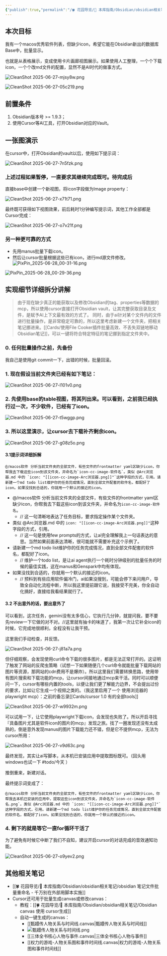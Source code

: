 ```yaml
---
{"publish":true,"permalink":"/🍀 花园导览/🧰 本库指南/Obsidian/obsidian相关笔记/这才是真的AI Agent：使用Cursor对Obsidian进行一键批量智能操作.md","created":"2025-06-27","modified":"2025-06-27","published":"2025-07-07T17:10:23.996+08:00","tags":["AI教程"],"cssclasses":""}
---
```



## 本次目标

我有一个macos优秀软件列表，但缺少icon，希望它能在Obsidian新出的数据库Base中，批量显示。

也就是从表格展示，变成使用卡片画廊视图展示。如果使用人工整理，一个个下载icon，一个个改md文件的配置，显然不是AI时代的做事方式。

![CleanShot 2025-06-27-mjsy8w.png](https://pub-pic.oldwinter.top/2025/06/2aee023b080ea4bc29105f1692de5288.png)

![CleanShot 2025-06-27-05c219.png](https://pub-pic.oldwinter.top/2025/06/58e4186eb494af75d8a39a5860bee62e.png)

## 前置条件

1. Obsidian版本号 >= 1.9.3；
2. 使用Cursor等AI工具，打开Obsidian对应的Vault。

## 一张图演示

在cursor中，打开Obsidian的vault以后，使用如下提示词：

![CleanShot 2025-06-27-7n5fzk.png](https://pub-pic.oldwinter.top/2025/06/7cd1fd73e8df1558da81ac903070064a.png)

### 上述过程如果暂停，一直要求其继续完成既可。待完成后

直接base中创建一个新视图，将icon字段做为Image property：

![CleanShot 2025-06-27-x71t71.png](https://pub-pic.oldwinter.top/2025/06/6f843d2409c9f2eadd82e5df0dd30175.png)

最终既可获得如下视图效果，前后耗时1分钟编写提示词，其他工作全部都是Cursor完成：

![CleanShot 2025-06-27-o7v21f.png](https://pub-pic.oldwinter.top/2025/06/58e4186eb494af75d8a39a5860bee62e.png)

### 另一种更可靠的方式

- 先用manus批量下载icon。
- 然后让cursor批量根据这些已有icon，进行md源文件修改。
![PixPin_2025-06-28_00-31-16.png](https://pub-pic.oldwinter.top/2025/06/1335a647e695c1718abc191de061c2a2.png)

![PixPin_2025-06-28_00-29-36.png](https://pub-pic.oldwinter.top/2025/06/ad706ff3e37547ba64d488a2fa6b3903.png)


## 实现细节详细拆分讲解

> 由于现在缺少真正的能获取以及修改Obsidian的tag、properties等数据的mcp，所以使用cursor直接打开Obsidian vault，让其完整获取目录及文件，是赋予AI上下文最有效的方式了。
> 同时，由于ai针对某个文件内的文件进行批量操作，是非常稳定可靠的，所以这里考虑新建一个文件夹，把相关笔记挪进来。[[Cards/使用File Cooker插件批量高效、不丢失双链地移动Obsidian笔记]]，可以一键将符合特定特征的笔记挪到指定文件夹中。

### 0. 任何批量操作之前，先备份

我自己是使用git commit一下，出错的时候，批量回滚。

### 1. 现在假设当前文件夹已经有如下笔记：

![CleanShot 2025-06-27-l101v0.png](https://pub-pic.oldwinter.top/2025/06/9c9265c556873b82aea35bc6dc42e79b.png)

### 2. 先使用base的table视图，将其列出来。可以看到，之前我已经执行过一次，不少软件，已经有了icon。

![CleanShot 2025-06-27-t5wggp.png](https://pub-pic.oldwinter.top/2025/06/2aee023b080ea4bc29105f1692de5288.png)

### 3. 所以这里演示，让cursor去下载补齐剩余icon。

![CleanShot 2025-06-27-g08z5o.png](https://pub-pic.oldwinter.top/2025/06/606bc5c80614e1959e164c33ad2a92b5.png)

#### 3.1提示词详细拆解

```
@/macos软件 分析当前文件夹的全部文件，有些文件的frontmatter yaml区缺少icon，你帮我去下载这些icon到该文件夹，并命名为`icon-cc-image-软件名`。类似 @Arc浏览器.md 中的 `icon: "[[icon-cc-image-Arc浏览器.png]]"`这种字段的方式，引用。请新建一个md todo list维护你的任务完成情况，直到全部文件配套的软件名，都配好了icon。如果没找到合适的，你就用一个默认的接近的icon。
```

- @/macos软件 分析当前文件夹的全部文件，有些文件的frontmatter yaml区缺少icon，你帮我去下载这些icon到该文件夹，并命名为`icon-cc-image-软件名`。
	- // 这一句清晰地表达了任务目标，要求指定操作某个文件夹。
- 类似 @Arc浏览器.md 中的 `icon: "[[icon-cc-image-Arc浏览器.png]]"`这种字段的方式，引用。
	- // 这一句是使用few prompts的方式，让ai完全理解我上一句话表达的意思。当然如果前面表达清晰，很可能就不需要补充这个示例了。
- 请新建一个md todo list维护你的任务完成情况，直到全部文件配套的软件名，都配好了icon。
	- // 维护一个todo list，是让ai agent执行一个耗时分钟级别的批量任务的时候的最佳实践，这在manus和Genspark中均有体现。
- 如果没找到合适的，你就用一个默认的接近的icon。
	- // 预料到有些应用软件偏冷门，ai如果没搜到，可能会停下来问用户，导致全自动化流程中断，所以我这里提前跟它说，我接受不完美，你全自动化搞好，直接给我看结果就行了。

#### 3.2 不出意外的话，要出意外了

可以看到，这次任务，gemini没有太多信心，它执行几分钟，就提问我，要不要先review一下它做的对不对。//这里就有抽卡的味道了，我第一次让它补全icon的时候，它完成地很顺利，全程没有让我干预。

这里我们手动检查，并反馈。

![CleanShot 2025-06-27-j81a7a.png](https://pub-pic.oldwinter.top/2025/06/3b629dd0f71d4cc7993843f39c9ce70e.png)

但仔细观察，会发现使用curl命令下载的很多图片，都是无法正常打开的。这证明了触发了网站的反爬虫策略（试想一下如果随便几个curl命令就能批量下载网站的图片等资源，那网站的cdn费用不是爆炸）。所以这里我们需要转换思路，使用带有图片搜索和下载功能的mcp，让cursor间接地通过mcp来干活。同时可以顺便问一下，cursor有哪些内置的tools，以便让我们更了解能力边界，不会提出过份的要求，比如让它生成一个视频之类的。（我这里启用了一个 使用浏览器的 playwright mcp）：之前的备忘录[[Cards/cursor 1.0 有的全部tools]]

![CleanShot 2025-06-27-w9932m.png](https://pub-pic.oldwinter.top/2025/06/105907c72fdec24b76962f5696503e57.png)

可以试用一下，让它使用playwright下载icon，会发现也失败了。所以开启寻找『具备图片尤其是软件icon的图片的mcp』发现之旅。找了一圈发现还没有太成熟的，倒是意外发现manus的图片下载能力还不错，但是它不提供mcp，无法为cursor所用：

![CleanShot 2025-06-27-v9d63c.png](https://pub-pic.oldwinter.top/2025/06/f7575e8359171e6cf7008fff6af3b80b.png)

最终发现，其实让ai写脚本，从本机已安装应用中提取图标既可。（回头用windows也试一下 #todo/今天 ）

推倒重来，新建对话。

最终提示词变成了：

```
@/macos软件 分析当前文件夹的全部文件，有些文件的frontmatter yaml区缺少icon，你帮我去本机已安装的应用中，提取这些icon到该文件夹，并命名为`icon-cc-image-软件名.png`。类似 @Arc浏览器.md 中的 `icon: "[[icon-cc-image-Arc浏览器.png]]"`这种字段的方式，引用。请新建一个md todo list维护你的任务完成情况，直到全部文件配套的软件名，都配好了icon。如果没找到合适的，你就用一个默认的接近的icon。
```

### 4. 剩下的就是等它一直for循环干活了

为了避免有时候它中断了我们不自知，建议开启cursor的对话完成的音效通知功能。

![CleanShot 2025-06-27-o9yev2.png](https://pub-pic.oldwinter.top/2025/06/876c9e979571a7d3bf98c33ac8d00d2d.png)

## 其他相关笔记

- [[🍀 花园导览/🧰 本库指南/Obsidian/obsidian相关笔记/obsidian 笔记文件批量重命名 - 千万别在外部用脚本实施]]
- Cursor还可用于批量生成canvas或修改canvas：
	- 教程：[[🍀 花园导览/🧰 本库指南/Obsidian/obsidian相关笔记/Obsidian canvas 使用 cursor生成]]
	- 自动一键生成的canvas：
		- [[甄嬛传人物关系与时间线.canvas|甄嬛传人物关系与时间线]]
		- ![甄嬛传人物关系与时间线.png](https://pub-pic.oldwinter.top/2025/06/546bafe08ca13f470b6eda7878dde4ff.png)
		- [[三体全书核心人物与事件.canvas|三体全书核心人物与事件]]
		- [[权力的游戏-人物关系图和事件时间线.canvas|权力的游戏-人物关系图和事件时间线]]
